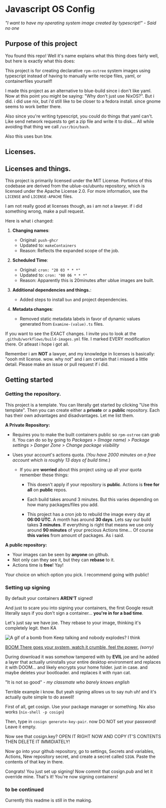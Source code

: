 # Javascript OS Config

*"I want to have my operating system image created by typescript!" - Said no one*

## Purpose of this project

You found this repo! Well it's name explains what this thing does fairly well, but here is exactly what this does:

This project is for creating declarative `rpm-ostree` system images using typescript instead of having to manually write recipe files, yaml, or containerfiles yourself!

I made this project as an alternative to blue-build since i don't like yaml. Now at this point you might be saying: "Why don't just use NixOS?". But i did. i did use nix, but i'd still like to be closer to a fedora install. since gnome seems to work better there.

Also since you're writing typescript, you could do things that yaml can't. Like send network requests to get a zip file and write it to disk... All while avoiding that thing we call `/usr/bin/bash`.

Also this uses bun btw.

## Licenses.

## Licenses and things.
This project is primarily licensed under the MIT License. Portions of this codebase are derived from the ublue-os/ubuntu repository, which is licensed under the Apache License 2.0. For more information, see the `LICENSE` and `LICENSE-APACHE` files.

I am not really good at licenses though, as i am not a lawyer. if i did something wrong, make a pull request.

Here is what i changed:
1. **Changing names**:
   - Original: `push-ghcr`
   - Updated to: `makeContainers`
   - Reason: Reflects the expanded scope of the job.

2. **Scheduled Time**:
   - Original: `cron: "20 03 * * *"`
   - Updated to: `cron: "00 06 * * *"`
   - Reason: Apparently this is 20minutes after ublue images are built.

3. **Additional dependencies and things.**:
   - Added steps to install `bun` and project dependencies.

4. **Metadata changes**:
   - Removed static metadata labels in favor of dynamic values generated from `Examine-(value).ts` files.

If you want to see the EXACT changes. I invite you to look at the `.github/workflows/build-images.yml` file. I marked EVERY modification there. Or atleast i hope i got all.

Remember i am **NOT** a lawyer, and my knowledge in licenses is basically: "oooh mit license. wow. why not" and i am certain that i missed a little detail. Please make an issue or pull request if i did.

## Getting started

### Getting the repository.
This project is a template. You can literally get started by clicking "Use this template". Then you can create either a **private** or a **public** repository. Each has their own advantages and disadvantages. Let me list them.

**A Private Repository:**
- Requires you to make the built containers public so `rpm-ostree` can grab it. You can do so by going to *Packages > (Image name) > Package settings > Danger Zone > Change package visibility*
- Uses your account's actions quota. (*You have 2000 minutes on a free account which is roughly 13 days of build time.*)
    
    - If you are **worried** about this project using up all your quota remember these things:
        
        - This doesn't apply if your repository is **public**. Actions is **free for all** on **public** repos.

        - Each build takes around 3 minutes. But this varies depending on how many packages/files you add.

        - This project has a cron job to rebuild the image every day at **06:00 UTC**. A month has around **30 days**. Lets say our build takes **3 minutes**. If everything is right that means we use only around **90 minutes** of your precious Actions time... Of course **this varies** from amount of packages. As i said.

**A public repository:**
- Your images can be seen by **anyone** on github.
- Not only can they see it, but they can **rebase** to it.
- Actions time is **free**! Yay!

Your choice on which option you pick. I recommend going with public!

### Setting up signing

By default your containers **AREN'T** signed!

And just to scare you into signing your containers, the first Google result literally says if you don't sign a container... **you're in for a bad time**.

Let's just say we have joe. They rebase to your image, thinking it's completely legit. then KA

![A gif of a bomb from Keep talking and nobody explodes? I think](https://media1.tenor.com/m/KEtOFTCtAFsAAAAd/bobm-jumpscare.gif)


[BOOM There goes your system, watch it crumble, feel the power.](https://www.youtube.com/watch?v=Q7HmGf81y5M) *(sorry)*

During download it was somehow tampered with by **EVIL** joe and he added a layer that actually uninstalls your entire desktop environment and replaces it with DOOM... and likely encrypts your home folder. just in case. and maybe deletes your bootloader. and replaces it with nyan cat.

"It is not so good" - *my classmate who barely knows english*

Terrible example i know. But yeah signing allows us to say nuh uh! and it's actually quite simple to do aswell!

First of all, get cosign. Use your package manager or something. Nix also works (`nix-shell -p cosign`)

Then, type in `cosign generate-key-pair`. now DO NOT set your password! Leave it empty.

Now see that cosign.key? OPEN IT RIGHT NOW AND COPY IT'S CONTENTS THEN DELETE IT IMMIDIATELY!

Now go into your github repository, go to settings, Secrets and variables, Actions, New repository secret, and create a secret called `SIGN`. Paste the contents of that key in there.

Congrats! You just set up signing! Now commit that cosign.pub and let it override mine. That's it! You're now signing containers!

### to be continued

Currently this readme is still in the making.